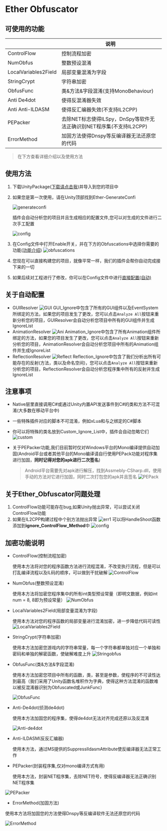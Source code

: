 # Ether Obfuscator

## 可使用的功能

|                       |说明|
|--------------------------|----|
|ControlFlow               |控制流程加密 |
|NumObfus                  |整数预设混淆|
|LocalVariables2Field      |局部变量混淆为字段|
|StringCrypt               |字符串加密|
|ObfusFunc                 |类&方法&字段混淆(支持MonoBehaviour)|
|Anti De4dot               |使得反混淆器失效|
|Anti Anti-ILDASM          |使得反汇编器失效(不支持IL2CPP)|
|PEPacker                  |去除NET标志使得ILSpy，DnSpy等软件无法正确识别NET程序集(不支持IL2CPP)|
|ErrorMethod               |加固方法使得Dnspy等反编译器无法还原您的代码|

> 在下方查看详细介绍以及使用方法
> 
## 使用方法
1. 下载UnityPackage([下载请点击我](https://github.com/Z1029-oRangeSumMer/O-Z-IL2CPP/releases))并导入到您的项目中
2. 如果您是第一次使用，请在Unity顶部找到Ether-GenerateConfi
   
   ![generateconfi](img/gener.png)

   插件会自动分析您的项目并且生成相应的配置文件,您可以对生成的文件进行二次手工配置

   ![config](img/configFile.png)
3. 在Config文件中打开Enable开关，并在下方的Obfuscations中选择你需要的功能([功能介绍](#加密功能说明))
   ![obfuscations](img/obfuscators.png)
4. 您现在可以直接构建您的项目，就像平常一样，我们的插件会帮你自动完成接下来的一切
5. 如果后续对工程进行了修改，你可以在Config文件中进行[直接配置(自动)](#关于自动配置)

## 关于自动配置
 - GUIResolver
   ![GUI](img/guiresolver.png)
   GUI_Ignore中包含了所有的GUI组件以及EventSystem所绑定的方法，如果您的项目发生了更改，您可以点击`Analyze All`按钮来重新分析您的项目，GUIResolver会自动分析您项目中所有的GUI组件并生成IgnoreList
 - AnimationResolver
   ![Ani](img/AniResolver.png)
   Animation_Ignore中包含了所有Animation组件所绑定的方法，如果您的项目发生了更改，您可以点击`Analyze All`按钮来重新分析您的项目，AnimationResolver会自动分析您项目中所有的Animation组件并生成IgnoreList
 - ReflectionResolver
   ![Reflect](img/ReflectionResolver.png)
   Reflection_Ignore中包含了我们分析出所有可能存在的反射(方法，类以及命名空间)，您可以点击`Analyze All`按钮来重新分析您的项目，ReflectionResolver会自动分析您程序集中所有的反射并生成IgnoreList

## 注意事项
 - Native层里直接调用C#或通过Unity内置API发送事件到C#的类和方法不可混淆(大多数在移动平台中)
 - 一些特殊插件对应的脚本不可混淆，例如xLua和与之绑定的C#脚本
 - 你可以将特殊的类名放到Custom_Ignore_List中，插件会自动忽略它们
   ![custom](img/customignore.png)
 - 关于PEPacker功能,我们目前暂时仅对Windows平台的Mono编译提供自动加固(Android平台或者其他平台的Mono编译请自行使用PEPack功能对程序集进行加固，**同时记得对您的apk进行二次签名**)
   
   > Android平台需要先对apk进行解压，找到Assmebly-CSharp.dll，使用手动的方法对它进行加固，同时二次打包您的apk并且签名
   ![PEPack](img/packbutton.png)

## 关于Ether_Obfuscator问题处理
1. ControlFlow功能可能存在bug,如果Unity抛出异常，可以尝试关闭ControlFlow功能
2. 如果在IL2CPP构建过程中个别方法抛出异常
   ![err1](img/err1.png)
   可以将HandleShoot函数添加到**ignore_ControlFlow_Method**中
   ![config](img/cfignore.png)

## 加密功能说明
 - ControlFlow(控制流程加密)

   使用本方法将对您的程序函数方法进行流程混淆，不改变执行流程，但是可以打乱编译流程以及IL码的顺序，可以做到干扰破解
   ![ControlFlow](img/controlflow.png)

 - NumObfus(整数预设混淆)
  
   使用本方法将加密您程序集中的所有int类型预设常量（即明文数据，例如int num = 8, 8即为预设常量）
   ![NumObfus](img/numobfus.png)

 - LocalVariables2Field(局部变量混淆为字段)

   使用本方法对您的程序函数的局部变量进行混淆加密，进一步降低代码可读性
   ![LocalVariables2Field](img/localv2f.png)

 - StringCrypt(字符串加密)

   使用本方法加密您游戏内的字符串常量，每一个字符串都单独对应一个单独和密码和单独的解密函数，使破解难度上升
   ![Stringobfus](img/strobfus.png)

 - ObfusFunc(类&方法&字段混淆)

   使用本方法加密您项目中所有的函数，类，甚至是参数，使程序的不可读性达到最高（我们采用了Unity函数名堆积作为字典，使得这种方法混淆的函数难以被反混淆器识别为Obfuscated或JunkFunc）

   ![ObfusFunc](img/funcobfus.png)

 - Anti-De4dot(侦测de4dot)

   使用本方法加固您的程序集，使得de4dot无法对齐完成还原以及反混淆

   ![Anti-de4dot](img/Antide4.png)

 - Anti-ILDASM(反反汇编器)
   
   使用本方法，通过MS提供的SuppressIldasmAttribute使反编译器无法正常工作

 - PEPacker(封装程序集,仅对mono编译方式有用)
   
   使用本方法，封装NET程序集，去除NET符号，使得反编译器无法正确识别NET程序集

  ![PEPacker](img/pepack.png)

  - ErrorMethod(加固方法)
  
   使用本方法将加固您的方法使得Dnspy等反编译软件无法还原您的代码

   ![ErrorMethod](img/ErrorMethod.png)